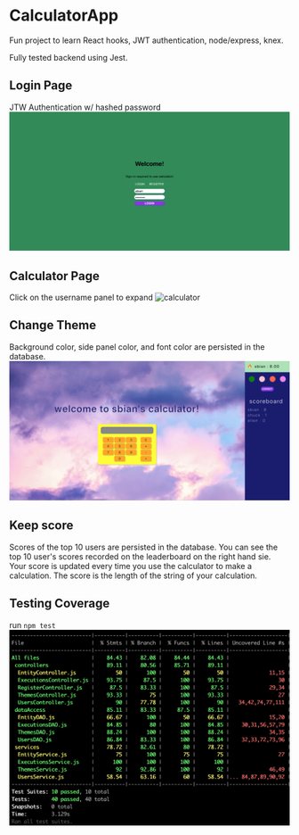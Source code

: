 # CalculatorApp

Fun project to learn React hooks, JWT authentication, node/express, knex. 

Fully tested backend using Jest.

## Login Page
JTW Authentication w/ hashed password
![login](loginPage.png)

## Calculator Page
Click on the username panel to expand 
![calculator](calculatorPage.png)

## Change Theme
Background color, side panel color, and font color are persisted in the database.
![calculator](changeTheme.png)

## Keep score
Scores of the top 10 users are persisted in the database. You can see the top 10 user's scores recorded on the leaderboard on the right hand sie. Your score is updated every time you use the calculator to make a calculation. The score is the length of the string of your calculation.

## Testing Coverage
run `npm test`
![testing](testing.png)
